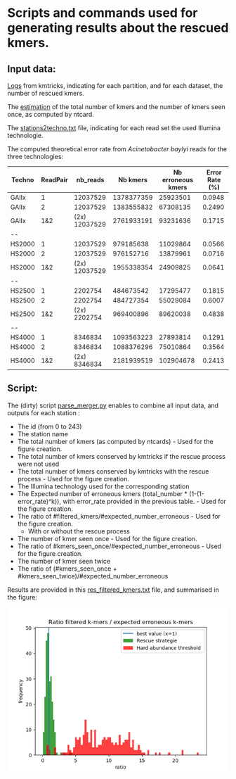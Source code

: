 # Scripts and commands used for generating results about the rescued kmers.



## Input data:

[Logs](logs) from kmtricks, indicating for each partition, and for each dataset, the number of rescued kmers. 

The [estimation](estimated_kmer_counts_metaG_bact) of the total number of kmers and the number of kmers seen once, as computed by ntcard.

The [stations2techno.txt](stations2techno.txt) file, indicating for each read set the used Illumina technologie.

The computed theoretical error rate from *Acinetobacter baylyi* reads for the three technologies: 

| Techno | ReadPair | nb_reads      | Nb kmers   | Nb erroneous kmers | Error Rate (%) |
| ------ | -------- | ------------- | ---------- | ------------------ | -------------- |
| GAIIx  | 1        | 12037529      | 1378377359 | 25923501           | 0.0948         |
| GAIIx  | 2        | 12037529      | 1383555832 | 67308135           | 0.2490         |
| GAIIx  | 1&2      | (2x) 12037529 | 2761933191 | 93231636           | 0.1715         |
| --     |          |               |            |                    |                |
| HS2000 | 1        | 12037529      | 979185638  | 11029864           | 0.0566         |
| HS2000 | 2        | 12037529      | 976152716  | 13879961           | 0.0716         |
| HS2000 | 1&2      | (2x) 12037529 | 1955338354 | 24909825           | 0.0641         |
| --     |          |               |            |                    |                |
| HS2500 | 1        | 2202754       | 484673542  | 17295477           | 0.1815         |
| HS2500 | 2        | 2202754       | 484727354  | 55029084           | 0.6007         |
| HS2500 | 1&2      | (2x) 2202754  | 969400896  | 89620038           | 0.4838         |
| --     |          |               |            |                    |                |
| HS4000 | 1        | 8346834       | 1093563223 | 27893814           | 0.1291         |
| HS4000 | 2        | 8346834       | 1088376296 | 75010864           | 0.3564         |
| HS4000 | 1&2      | (2x) 8346834  | 2181939519 | 102904678          | 0.2413         |

## Script:

The (dirty) script [parse_merger.py](parse_merger.py) enables to combine all input data, and outputs for each station :

- The id (from 0 to 243)
- The station name
- The total number of kmers (as computed by ntcards) - Used for the figure creation.
- The total number of kmers conserved by kmtricks if the rescue process were not used
- The total number of kmers conserved by kmtricks with the rescue process - Used for the figure creation.
- The Illumina technology used for the corresponding station
- The Expected number of erroneous kmers (total_number * (1-(1-error_rate)^k)), with error_rate provided in the previous table. - Used for the figure creation.
- The ratio of  #filtered_kmers/#expected_number_erroneous - Used for the figure creation.
  - With or without the rescue process
- The number of kmer seen once - Used for the figure creation.
- The ratio of  #kmers_seen_once/#expected_number_erroneous - Used for the figure creation.
- The number of kmer seen twice
- The ratio of  (#kmers_seen_once + #kmers_seen_twice)/#expected_number_erroneous



Results are provided in this [res_filtered_kmers.txt](res_filtered_kmers.txt )  file, and summarised in the figure: 

![histo_filtered_kmers.png](histo_filtered_kmers.png)

